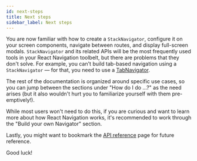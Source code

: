 ```yaml
---
id: next-steps
title: Next steps
sidebar_label: Next steps
---
```


You are now familiar with how to create a `StackNavigator`, configure it on your screen components, navigate between routes, and display full-screen modals. `StackNavigator` and its related APIs will be the most frequently used tools in your React Navigation toolbelt, but there are problems that they don't solve. For example, you can't build tab-based navigation using a `StackNavigator` &mdash; for that, you need to use a [TabNavigator](tab-based-navigation.html).

The rest of the documentation is organized around specific use cases, so you can jump between the sections under "How do I do ...?" as the need arises (but it also wouldn't hurt you to familiarize yourself with them pre-emptively!).

While most users won't need to do this, if you are curious and want to learn more about how React Navigation works, it's recommended to work through the "Build your own Navigator" section.

Lastly, you might want to bookmark the [API reference](api-reference.html) page for future reference.

Good luck!